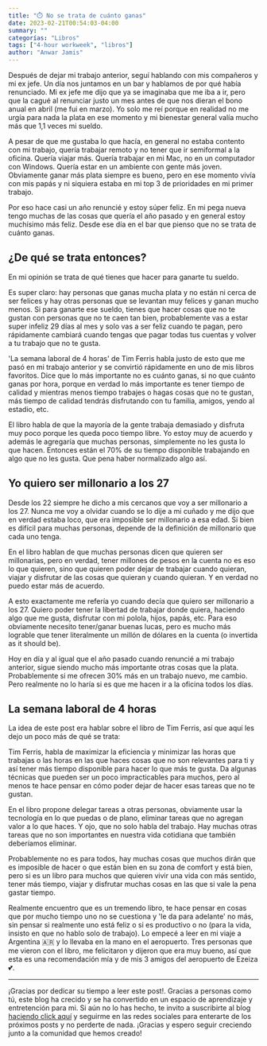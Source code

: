 ```yaml
---
title: "⏱️ No se trata de cuánto ganas"
date: 2023-02-21T00:54:03-04:00
summary: ""
categorías: "Libros"
tags: ["4-hour workweek", "libros"]
author: "Anwar Jamis"
---
```

Después de dejar mi trabajo anterior, seguí hablando con mis compañeros y mi ex jefe. Un día nos juntamos en un bar y hablamos de por qué había renunciado. Mi ex jefe me dijo que ya se imaginaba que me iba a ir, pero que la cagué al renunciar justo un mes antes de que nos dieran el bono anual en abril (me fui en marzo). Yo solo me reí porque en realidad no me urgía para nada la plata en ese momento y mi bienestar general valía mucho más que 1,1 veces mi sueldo.

A pesar de que me gustaba lo que hacía, en general no estaba contento con mi trabajo, quería trabajar remoto y no tener que ir semiformal a la oficina. Quería viajar más. Quería trabajar en mi Mac, no en un computador con Windows. Quería estar en un ambiente con gente más joven. Obviamente ganar más plata siempre es bueno, pero en ese momento vivía con mis papás y ni siquiera estaba en mi top 3 de prioridades en mi primer trabajo.

Por eso hace casi un año renuncié y estoy súper feliz. En mi pega nueva tengo muchas de las cosas que quería el año pasado y en general estoy muchísimo más feliz. Desde ese día en el bar que pienso que no se trata de cuánto ganas.

## ¿De qué se trata entonces?

En mi opinión se trata de qué tienes que hacer para ganarte tu sueldo.

Es super claro: hay personas que ganas mucha plata y no están ni cerca de ser felices y hay otras personas que se levantan muy felices y ganan mucho menos. Si para ganarte ese sueldo, tienes que hacer cosas que no te gustan con personas que no te caen tan bien, probablemente vas a estar super infeliz 29 días al mes y solo vas a ser feliz cuando te pagan, pero rápidamente cambiará cuando tengas que pagar todas tus cuentas y volver a tu trabajo que no te gusta.

'La semana laboral de 4 horas' de Tim Ferris habla justo de esto que me pasó en mi trabajo anterior y se convirtió rápidamente en uno de mis libros favoritos. Dice que lo más importante no es cuánto ganas, si no que cuánto ganas por hora, porque en verdad lo más importante es tener tiempo de calidad y mientras menos tiempo trabajes o hagas cosas que no te gustan, más tiempo de calidad tendrás disfrutando con tu familia, amigos, yendo al estadio, etc.

El libro habla de que la mayoría de la gente trabaja demasiado y disfruta muy poco porque les queda poco tiempo libre. Yo estoy muy de acuerdo y además le agregaría que muchas personas, simplemente no les gusta lo que hacen. Entonces están el 70% de su tiempo disponible trabajando en algo que no les gusta. Que pena haber normalizado algo así.

## Yo quiero ser millonario a los 27

Desde los 22 siempre he dicho a mis cercanos que voy a ser millonario a los 27. Nunca me voy a olvidar cuando se lo dije a mi cuñado y me dijo que en verdad estaba loco, que era imposible ser millonario a esa edad. Si bien es difícil para muchas personas, depende de la definición de millonario que cada uno tenga.

En el libro hablan de que muchas personas dicen que quieren ser millonarias, pero en verdad, tener millones de pesos en la cuenta no es eso lo que quieren, sino que quieren poder dejar de trabajar cuando quieran, viajar y disfrutar de las cosas que quieran y cuando quieran. Y en verdad no puedo estar más de acuerdo.

A esto exactamente me refería yo cuando decía que quiero ser millonario a los 27. Quiero poder tener la libertad de trabajar donde quiera, haciendo algo que me gusta, disfrutar con mi polola, hijos, papás, etc. Para eso obviamente necesito tener/ganar buenas lucas, pero es mucho más lograble que tener literalmente un millón de dólares en la cuenta (o invertida as it should be).

Hoy en día y al igual que el año pasado cuando renuncié a mi trabajo anterior, sigue siendo mucho más importante otras cosas que la plata. Probablemente si me ofrecen 30% más en un trabajo nuevo, me cambio. Pero realmente no lo haría si es que me hacen ir a la oficina todos los días.

## La semana laboral de 4 horas

La idea de este post era hablar sobre el libro de Tim Ferris, así que aquí les dejo un poco más de qué se trata:

Tim Ferris, habla de maximizar la eficiencia y minimizar las horas que trabajas o las horas en las que haces cosas que no son relevantes para ti y así tener más tiempo disponible para hacer lo que más te gusta. Da algunas técnicas que pueden ser un poco impracticables para muchos, pero al menos te hace pensar en cómo poder dejar de hacer esas tareas que no te gustan.

En el libro propone delegar tareas a otras personas, obviamente usar la tecnología en lo que puedas o de plano, eliminar tareas que no agregan valor a lo que haces. Y ojo, que no solo habla del trabajo. Hay muchas otras tareas que no son importantes en nuestra vida cotidiana que también deberíamos eliminar.

Probablemente no es para todos, hay muchas cosas que muchos dirán que es imposible de hacer o que están bien en su zona de comfort y está bien, pero si es un libro para muchos que quieren vivir una vida con más sentido, tener más tiempo, viajar y disfrutar muchas cosas en las que si vale la pena gastar tiempo.

Realmente encuentro que es un tremendo libro, te hace pensar en cosas que por mucho tiempo uno no se cuestiona y 'le da para adelante' no más, sin pensar si realmente uno está feliz o si es productivo o no (para la vida, insisto en que no hablo solo de trabajo). Lo empecé a leer en mi viaje a Argentina 🇦🇷 y lo llevaba en la mano en el aeropuerto. Tres personas que me vieron con el libro, me felicitaron y dijeron que era muy bueno, así que esta es una recomendación mía y de mis 3 amigos del aeropuerto de Ezeiza 💕.

---
¡Gracias por dedicar su tiempo a leer este post!. Gracias a personas como tú, este blog ha crecido y se ha convertido en un espacio de aprendizaje y entretención para mi. Si aún no lo has hecho, te invito a suscribirte al blog [haciendo click aquí](https://www.anwarjamis.com/subscription/) y seguirme en las redes sociales para enterarte de los próximos posts y no perderte de nada. ¡Gracias y espero seguir creciendo junto a la comunidad que hemos creado!

